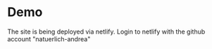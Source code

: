 # Demo

The site is being deployed via netlify. Login to netlify with the github account "natuerlich-andrea"